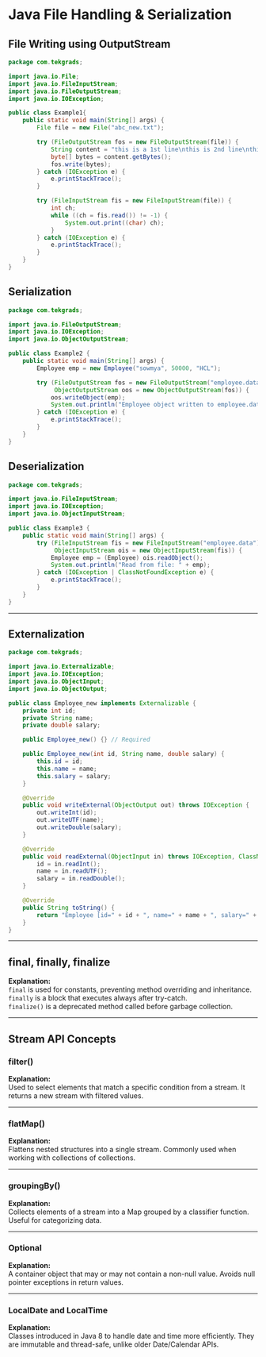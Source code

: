 
# Java File Handling & Serialization

## File Writing using OutputStream

```java
package com.tekgrads;

import java.io.File;
import java.io.FileInputStream;
import java.io.FileOutputStream;
import java.io.IOException;

public class Example1{ 
    public static void main(String[] args) {
        File file = new File("abc_new.txt");

        try (FileOutputStream fos = new FileOutputStream(file)) {
            String content = "this is a 1st line\nthis is 2nd line\nthis is 3rd line";
            byte[] bytes = content.getBytes();
            fos.write(bytes);
        } catch (IOException e) {
            e.printStackTrace();
        }

        try (FileInputStream fis = new FileInputStream(file)) {
            int ch;
            while ((ch = fis.read()) != -1) {
                System.out.print((char) ch);
            }
        } catch (IOException e) {
            e.printStackTrace();
        }
    }
}
```



## Serialization

```java
package com.tekgrads;

import java.io.FileOutputStream;
import java.io.IOException;
import java.io.ObjectOutputStream;

public class Example2 { 
    public static void main(String[] args) {
        Employee emp = new Employee("sowmya", 50000, "HCL");

        try (FileOutputStream fos = new FileOutputStream("employee.data");
             ObjectOutputStream oos = new ObjectOutputStream(fos)) {
            oos.writeObject(emp);
            System.out.println("Employee object written to employee.data");
        } catch (IOException e) {
            e.printStackTrace();
        }
    }
}
```



## Deserialization

```java
package com.tekgrads;

import java.io.FileInputStream;
import java.io.IOException;
import java.io.ObjectInputStream;

public class Example3 { 
    public static void main(String[] args) {
        try (FileInputStream fis = new FileInputStream("employee.data");
             ObjectInputStream ois = new ObjectInputStream(fis)) {
            Employee emp = (Employee) ois.readObject();
            System.out.println("Read from file: " + emp);
        } catch (IOException | ClassNotFoundException e) {
            e.printStackTrace();
        }
    }
}
```


---

## Externalization

```java
package com.tekgrads;

import java.io.Externalizable;
import java.io.IOException;
import java.io.ObjectInput;
import java.io.ObjectOutput;

public class Employee_new implements Externalizable {
    private int id;
    private String name;
    private double salary;

    public Employee_new() {} // Required

    public Employee_new(int id, String name, double salary) {
        this.id = id;
        this.name = name;
        this.salary = salary;
    }

    @Override
    public void writeExternal(ObjectOutput out) throws IOException {
        out.writeInt(id);
        out.writeUTF(name);
        out.writeDouble(salary);
    }

    @Override
    public void readExternal(ObjectInput in) throws IOException, ClassNotFoundException {
        id = in.readInt();
        name = in.readUTF();
        salary = in.readDouble();
    }

    @Override
    public String toString() {
        return "Employee [id=" + id + ", name=" + name + ", salary=" + salary + "]";
    }
}
```


---

## final, finally, finalize

**Explanation:**  
`final` is used for constants, preventing method overriding and inheritance.  
`finally` is a block that executes always after try-catch.  
`finalize()` is a deprecated method called before garbage collection.

---

## Stream API Concepts

### filter()

**Explanation:**  
Used to select elements that match a specific condition from a stream. It returns a new stream with filtered values.

---

### flatMap()

**Explanation:**  
Flattens nested structures into a single stream. Commonly used when working with collections of collections.

---

### groupingBy()

**Explanation:**  
Collects elements of a stream into a Map grouped by a classifier function. Useful for categorizing data.

---

### Optional

**Explanation:**  
A container object that may or may not contain a non-null value. Avoids null pointer exceptions in return values.

---

### LocalDate and LocalTime

**Explanation:**  
Classes introduced in Java 8 to handle date and time more efficiently. They are immutable and thread-safe, unlike older Date/Calendar APIs.
